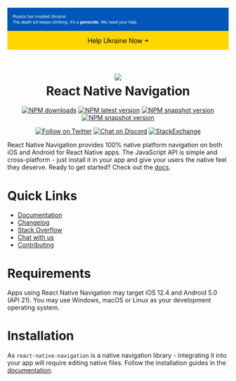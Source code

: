 [![SWUbanner](https://raw.githubusercontent.com/vshymanskyy/StandWithUkraine/main/banner2-direct.svg)](https://vshymanskyy.github.io/StandWithUkraine)

<h1 align="center">
  <img src=".logo.png"/><br/>
  React Native Navigation
</h1>

<p align="center">
  <a href="https://www.npmjs.com/package/react-native-navigation"><img src="https://img.shields.io/npm/dw/react-native-navigation.svg?style=flat-square" alt="NPM downloads"></a>
  <a href="https://www.npmjs.com/package/react-native-navigation"><img src="https://img.shields.io/npm/v/react-native-navigation/latest.svg?style=flat-square" alt="NPM latest version"></a>
  <a href="https://www.npmjs.com/package/react-native-navigation"><img src="https://img.shields.io/npm/v/react-native-navigation/snapshot.svg?style=flat-square" alt="NPM snapshot version"></a>
  <a href="https://jenkins-oss.wixpress.com/job/multi-react-native-navigation-master/"><img src="https://img.shields.io/jenkins/s/http/jenkins-oss.wixpress.com:8080/job/multi-react-native-navigation-master.svg?style=flat-square" alt="NPM snapshot version"></a>

</p>
<p align="center">
  <a href="https://twitter.com/reactnativenav"><img src="https://img.shields.io/twitter/follow/reactnativenav.svg?style=flat-square&colorA=1da1f2&colorB=&label=Follow%20us%20on%20Twitter" alt="Follow on Twitter"></a>
  <a href="https://discord.gg/DhkZjq2"><img src="https://img.shields.io/discord/242515947020222464.svg?color=%237289da&label=Chat%20on%20Discrd&style=flat-square" alt="Chat on Discord"></a>
  <a href="https://stackoverflow.com/questions/tagged/wix-react-native-navigation"><img src="https://img.shields.io/stackexchange/stackoverflow/t/wix-react-native-navigation.svg?style=flat-square" alt="StackExchange"></a>
</p>

React Native Navigation provides 100% native platform navigation on both iOS and Android for React Native apps. The JavaScript API is simple and cross-platform - just install it in your app and give your users the native feel they deserve. Ready to get started? Check out the [docs](https://wix.github.io/react-native-navigation/).

# Quick Links

- [Documentation](https://wix.github.io/react-native-navigation/)
- [Changelog](https://github.com/wix/react-native-navigation/blob/master/CHANGELOG.md)
- [Stack Overflow](http://stackoverflow.com/questions/tagged/wix-react-native-navigation)
- [Chat with us](https://discord.gg/DhkZjq2)
- [Contributing](https://wix.github.io/react-native-navigation/docs/meta-contributing)

# Requirements

Apps using React Native Navigation may target iOS 12.4 and Android 5.0 (API 21). You may use Windows, macOS or Linux as your development operating system.

# Installation

As `react-native-navigation` is a native navigation library - integrating it into your app will require editing native files. Follow the installation guides in the [documentation](https://wix.github.io/react-native-navigation/).
